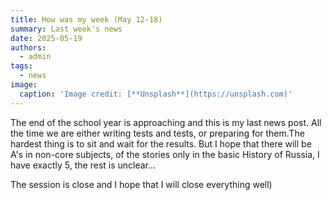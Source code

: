```yaml
---
title: How was my week (May 12-18)
summary: Last week's news
date: 2025-05-19
authors:
  - admin
tags:
  - news
image:
  caption: 'Image credit: [**Unsplash**](https://unsplash.com)'
---
```


The end of the school year is approaching and this is my last news post. All the time we are either writing tests and tests, or preparing for them.The hardest thing is to sit and wait for the results. But I hope that there will be A's in non-core subjects, of the stories only in the basic History of Russia, I have exactly 5, the rest is unclear...

The session is close and I hope that I will close everything well)
